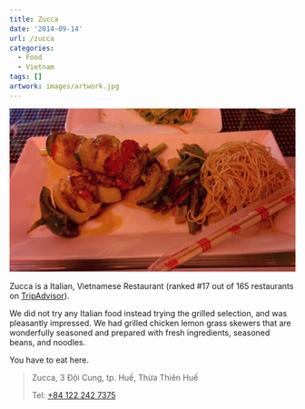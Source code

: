 ```yaml
---
title: Zucca
date: '2014-09-14'
url: /zucca
categories:
  - Food
  - Vietnam
tags: []
artwork: images/artwork.jpg
---
```


![](images/IMG_20140914_190135-1024x583.jpg)

Zucca is a Italian, Vietnamese Restaurant (ranked #17 out of 165 restaurants on [TripAdvisor](http://www.tripadvisor.co.uk/Restaurant_Review-g293926-d3295650-Reviews-ZUCCA_Restaurant-Hue_Thua_Thien_Hue_Province.html "Zucca on TripAdvisor")).

We did not try any Italian food instead trying the grilled selection, and was pleasantly impressed. We had grilled chicken lemon grass skewers that are wonderfully seasoned and prepared with fresh ingredients, seasoned beans, and noodles.

You have to eat here.

> Zucca, 3 Đội Cung, tp. Huế, Thừa Thiên Huế
> 
> Tel: [+84 122 242 7375](tel:+841222427375)
